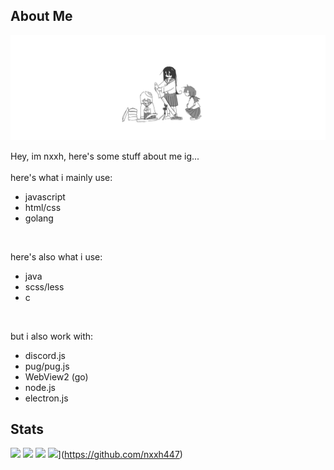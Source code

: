 ## About Me

<img src="./assets/banner.png" alt="banner">

Hey, im nxxh, here's some stuff about me ig...
<br>
<br>
here's what i mainly use:
- javascript
- html/css
- golang

<br>

here's also what i use:
- java
- scss/less
- c

<br>

but i also work with:
- discord.js
- pug/pug.js
- WebView2 (go)
- node.js
- electron.js

## Stats

[![](https://github-readme-stats.vercel.app/api/top-langs/?username=nxxh447&layout=compact&card_width=1000)](https://github.com/anuraghazra/github-readme-stats)
[![](https://activity-graph.herokuapp.com/graph?username=nxxh447&bg_color=0D1117&hide_border=true&color=4B8DDA&line=4B8DDA&point=FFFFFF)](https://github.com/ashutosh00710/github-readme-activity-graph)
[![](https://github-readme-stats.vercel.app/api?username=nxxh447&count_private=true&show_icons=true&theme=light&border_radius=0&include_all_commits=true&card_width=1000)](https://github.com/nxxh447)
[![](https://github-readme-stats.vercel.app/api/pin/?username=nxxh447&repo=nx-client&card_width=1000)](https://github.com/nxxh447/nx-client)](https://github.com/nxxh447)


<!-- &theme=dark -->

